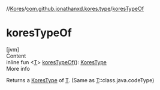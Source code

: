 //[Kores](../index.md)/[com.github.jonathanxd.kores.type](index.md)/[koresTypeOf](kores-type-of.md)



# koresTypeOf  
[jvm]  
Content  
inline fun <[T](kores-type-of.md)> [koresTypeOf](kores-type-of.md)(): [KoresType](-kores-type/index.md)  
More info  


Returns a [KoresType](-kores-type/index.md) of [T](kores-type-of.md). (Same as [T](kores-type-of.md)::class.java.codeType)

  



